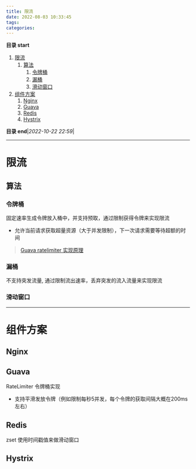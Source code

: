 ```yaml
---
title: 限流
date: 2022-08-03 10:33:45
tags: 
categories: 
---
```


**目录 start**

1. [限流](#限流)
    1. [算法](#算法)
        1. [令牌桶](#令牌桶)
        1. [漏桶](#漏桶)
        1. [滑动窗口](#滑动窗口)
1. [组件方案](#组件方案)
    1. [Nginx](#nginx)
    1. [Guava](#guava)
    1. [Redis](#redis)
    1. [Hystrix](#hystrix)

**目录 end**|_2022-10-22 22:59_|
****************************************
# 限流
## 算法
### 令牌桶
固定速率生成令牌放入桶中，并支持预取，通过限制获得令牌来实现限流
- 允许当前请求获取超量资源（大于并发限制），下一次请求需要等待超额的时间

> [Guava ratelimiter 实现原理](https://cloud.tencent.com/developer/article/1408819)

### 漏桶
不支持突发流量, 通过限制流出速率，丢弃突发的流入流量来实现限流

### 滑动窗口

************************

# 组件方案

## Nginx 

## Guava
RateLimiter 令牌桶实现
- 支持平滑发放令牌（例如限制每秒5并发，每个令牌的获取间隔大概在200ms左右）

## Redis
zset 使用时间戳值来做滑动窗口

## Hystrix

